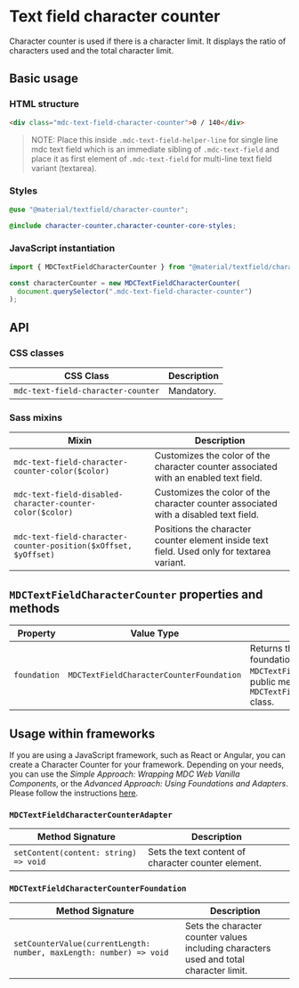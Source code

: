 <!--docs:
title: "Text field character counter"
layout: detail
section: components
excerpt: "Character counter displays the ratio of characters used and the total character limit"
iconId: text_field
path: /catalog/input-controls/text-field/character-counter/
-->

# Text field character counter

Character counter is used if there is a character limit. It displays the ratio of characters used and the total character limit.

## Basic usage

### HTML structure

```html
<div class="mdc-text-field-character-counter">0 / 140</div>
```

> NOTE: Place this inside `.mdc-text-field-helper-line` for single line mdc text field which is an immediate sibling of `.mdc-text-field` and
> place it as first element of `.mdc-text-field` for multi-line text field variant (textarea).

### Styles

```scss
@use "@material/textfield/character-counter";

@include character-counter.character-counter-core-styles;
```

### JavaScript instantiation

```js
import { MDCTextFieldCharacterCounter } from "@material/textfield/character-counter";

const characterCounter = new MDCTextFieldCharacterCounter(
  document.querySelector(".mdc-text-field-character-counter")
);
```

## API

### CSS classes

| CSS Class                          | Description |
| ---------------------------------- | ----------- |
| `mdc-text-field-character-counter` | Mandatory.  |

### Sass mixins

| Mixin                                                           | Description                                                                                |
| --------------------------------------------------------------- | ------------------------------------------------------------------------------------------ |
| `mdc-text-field-character-counter-color($color)`                | Customizes the color of the character counter associated with an enabled text field.       |
| `mdc-text-field-disabled-character-counter-color($color)`       | Customizes the color of the character counter associated with a disabled text field.       |
| `mdc-text-field-character-counter-position($xOffset, $yOffset)` | Positions the character counter element inside text field. Used only for textarea variant. |

## `MDCTextFieldCharacterCounter` properties and methods

| Property     | Value Type                               | Description                                                                                                                                                                     |
| ------------ | ---------------------------------------- | ------------------------------------------------------------------------------------------------------------------------------------------------------------------------------- |
| `foundation` | `MDCTextFieldCharacterCounterFoundation` | Returns the character counter's foundation. This allows the parent `MDCTextField` component to access the public methods on the `MDCTextFieldCharacterCounterFoundation` class. |

## Usage within frameworks

If you are using a JavaScript framework, such as React or Angular, you can create a Character Counter for your framework. Depending on your needs, you can use the _Simple Approach: Wrapping MDC Web Vanilla Components_, or the _Advanced Approach: Using Foundations and Adapters_. Please follow the instructions [here](../../../docs/integrating-into-frameworks.md).

### `MDCTextFieldCharacterCounterAdapter`

| Method Signature                      | Description                                         |
| ------------------------------------- | --------------------------------------------------- |
| `setContent(content: string) => void` | Sets the text content of character counter element. |

### `MDCTextFieldCharacterCounterFoundation`

| Method Signature                                                    | Description                                                                            |
| ------------------------------------------------------------------- | -------------------------------------------------------------------------------------- |
| `setCounterValue(currentLength: number, maxLength: number) => void` | Sets the character counter values including characters used and total character limit. |
